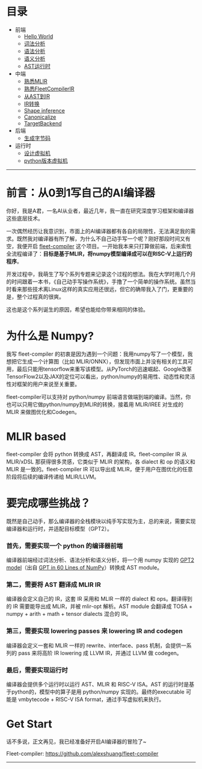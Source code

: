 # 目录
- 前端
  - [Hello World](https://github.com/alexshuang/write-your-own-ai-compiler/blob/main/01_HelloWorld.md)
  - [词法分析](https://github.com/alexshuang/write-your-own-ai-compiler/blob/main/02_%E8%AF%8D%E6%B3%95%E5%88%86%E6%9E%90.md)
  - [语法分析](https://github.com/alexshuang/write-your-own-ai-compiler/blob/main/03_%E8%AF%AD%E6%B3%95%E5%88%86%E6%9E%90.md)
  - [语义分析](https://github.com/alexshuang/write-your-own-ai-compiler/blob/main/04_%E8%AF%AD%E4%B9%89%E5%88%86%E6%9E%90.md)
  - [AST运行时](https://github.com/alexshuang/write-your-own-ai-compiler/blob/main/05_AST%E8%BF%90%E8%A1%8C%E6%97%B6.md)
- 中端
  - [熟悉MLIR](https://github.com/alexshuang/write-your-own-ai-compiler/blob/main/06_%E7%86%9F%E6%82%89MLIR.md)
  - [熟悉FleetCompilerIR](https://github.com/alexshuang/write-your-own-ai-compiler/blob/main/07_%E7%86%9F%E6%82%89FleetCompilerIR.md)
  - [从AST到IR](https://github.com/alexshuang/write-your-own-ai-compiler/blob/main/08_%E4%BB%8EAST%E5%88%B0IR.md)
  - [IR转换](https://github.com/alexshuang/write-your-own-ai-compiler/blob/main/09_IR%E8%BD%AC%E6%8D%A2.md)
  - [Shape inference](https://github.com/alexshuang/write-your-own-ai-compiler/blob/main/10_Shape%20Inference.md)
  - [Canonicalize](https://github.com/alexshuang/write-your-own-ai-compiler/blob/main/11_Canonicalize.md)
  - [TargetBackend](https://github.com/alexshuang/write-your-own-ai-compiler/blob/main/12_TargetBackend.md)
- 后端
  - [生成字节码](https://github.com/alexshuang/write-your-own-ai-compiler/blob/main/14_%E7%94%9F%E6%88%90%E5%AD%97%E8%8A%82%E7%A0%81.md)
- 运行时
  - [设计虚拟机](https://github.com/alexshuang/write-your-own-ai-compiler/blob/main/13_%E8%AE%BE%E8%AE%A1%E8%99%9A%E6%8B%9F%E6%9C%BA.md)
  - [python版本虚拟机](https://github.com/alexshuang/write-your-own-ai-compiler/blob/main/15_python%E7%89%88%E6%9C%AC%E7%9A%84%E8%99%9A%E6%8B%9F%E6%9C%BA.md)

---

# 前言：从0到1写自己的AI编译器
你好，我是A君，一名AI从业者，最近几年，我一直在研究深度学习框架和编译器这些底层技术。

一次偶然经历让我意识到，市面上的AI编译器都有各自的局限性，无法满足我的需求。既然我对编译器有所了解，为什么不自己动手写一个呢？刚好那段时间又有空，我便开启 [fleet-compiler](https://github.com/alexshuang/fleet-compiler) 这个项目。一开始我本来只打算做前端，后来索性全流程编译了：**目标是基于MLIR，将numpy模型编译成可以在RISC-V上运行的程序**。

开发过程中，我萌生了写个系列专题来记录这个过程的想法。我在大学时用几个月的时间跟着一本书，《自己动手写操作系统》，手撸了一个简单的操作系统。虽然当时看来那些技术离Linux这样的真实应用还很远，但它的确带我入了门，更重要的是，整个过程真的很爽。

这也是这个系列诞生的原因，希望也能给你带来相同的体验。

# 为什么是 Numpy?

我写 fleet-compiler 的初衷是因为遇到一个问题：我用numpy写了一个模型，我想把它生成一个计算图（比如 MLIR/ONNX），但发现市面上并没有相关的工具可用，最后只能用tensorflow来重写该模型。从PyTorch的迅速崛起、Google改革TensorFlow2以及JAX的定位可以看出，python/numpy的易用性、动态性和灵活性对框架的用户来说至关重要。

fleet-compiler可以支持对 python/numpy 前端语言做端到端的编译。当然，你也可以只用它做python/numpy到MLIR的转换，接着用 MLIR/IREE 对生成的MLIR 来做图优化和Codegen。

# MLIR based

fleet-compiler 会将 python 转换成 AST，再翻译成 IR。fleet-compiler IR 从 MLIR/xDSL 那获得很多灵感，它类似于 MLIR 的架构，各 dialect 和 op 的语义和 MLIR 是一致的。fleet-compiler IR 可以导出成 MLIR，便于用户在图优化的任意阶段将后续的编译传递给 MLIR/LLVM。

# 要完成哪些挑战？

既然是自己动手，那么编译器的全栈模块以纯手写实现为主，总的来说，需要实现编译器和运行时，并适配目标模型（GPT2）。

### 首先，需要实现一个 python 的编译器前端

编译器前端经过词法分析、语法分析和语义分析，将一个用 numpy 实现的 [GPT2 model](https://github.com/alexshuang/fleet-compiler/blob/main/examples/gpt2.py)（出自 [GPT in 60 Lines of NumPy](https://github.com/jaymody/picoGPT/blob/29e78cc52b58ed2c1c483ffea2eb46ff6bdec785/gpt2_pico.py#L3-L58)）转换成 AST module。

### 第二，需要将 AST 翻译成 MLIR IR

编译器会定义自己的 IR，这套 IR 采用和 MLIR 一样的 dialect 和 ops。翻译得到的 IR 需要能导出成 MLIR，并被 mlir-opt 解析。AST module 会翻译成 TOSA + numpy + arith + math + tensor dialects 混合的 IR。

### 第三，需要实现 lowering passes 来 lowering IR and codegen

编译器会定义一套和 MLIR 一样的 rewrite、interface、pass 机制，会提供一系列的 pass 来将高阶 IR lowering 成 LLVM IR，并通过 LLVM 做 codegen。

### 最后，需要实现运行时

编译器会提供多个运行时以运行 AST、MLIR 和 RISC-V ISA。AST 的运行时是基于python的，模型中的算子是用 python/numpy 实现的。最终的executable 可能是 vmbytecode + RISC-V ISA format，通过手写虚拟机来执行。

# Get Start

话不多说，正文再见，我已经准备好开启AI编译器的冒险了~

Fleet-compiler: https://github.com/alexshuang/fleet-compiler

---


